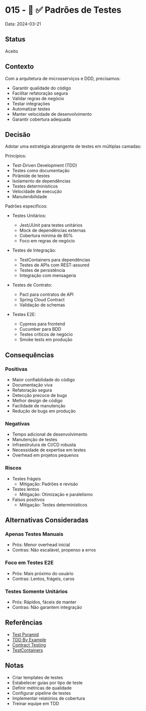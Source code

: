 # 015 - 🧪 ✅ Padrões de Testes

Data: 2024-03-21

## Status

Aceito

## Contexto

Com a arquitetura de microsserviços e DDD, precisamos:
- Garantir qualidade do código
- Facilitar refatoração segura
- Validar regras de negócio
- Testar integrações
- Automatizar testes
- Manter velocidade de desenvolvimento
- Garantir cobertura adequada

## Decisão

Adotar uma estratégia abrangente de testes em múltiplas camadas:

Princípios:
- Test-Driven Development (TDD)
- Testes como documentação
- Pirâmide de testes
- Isolamento de dependências
- Testes determinísticos
- Velocidade de execução
- Manutenibilidade

Padrões específicos:
- Testes Unitários:
  - Jest/JUnit para testes unitários
  - Mock de dependências externas
  - Cobertura mínima de 80%
  - Foco em regras de negócio

- Testes de Integração:
  - TestContainers para dependências
  - Testes de APIs com REST-assured
  - Testes de persistência
  - Integração com mensageria

- Testes de Contrato:
  - Pact para contratos de API
  - Spring Cloud Contract
  - Validação de schemas

- Testes E2E:
  - Cypress para frontend
  - Cucumber para BDD
  - Testes críticos de negócio
  - Smoke tests em produção

## Consequências

### Positivas

- Maior confiabilidade do código
- Documentação viva
- Refatoração segura
- Detecção precoce de bugs
- Melhor design de código
- Facilidade de manutenção
- Redução de bugs em produção

### Negativas

- Tempo adicional de desenvolvimento
- Manutenção de testes
- Infraestrutura de CI/CD robusta
- Necessidade de expertise em testes
- Overhead em projetos pequenos

### Riscos

- Testes frágeis
  - Mitigação: Padrões e revisão
- Testes lentos
  - Mitigação: Otimização e paralelismo
- Falsos positivos
  - Mitigação: Testes determinísticos

## Alternativas Consideradas

### Apenas Testes Manuais
- Prós: Menor overhead inicial
- Contras: Não escalável, propenso a erros

### Foco em Testes E2E
- Prós: Mais próximo do usuário
- Contras: Lentos, frágeis, caros

### Testes Somente Unitários
- Prós: Rápidos, fáceis de manter
- Contras: Não garantem integração

## Referências

- [Test Pyramid](https://martinfowler.com/articles/practical-test-pyramid.html)
- [TDD By Example](https://www.amazon.com/Test-Driven-Development-Kent-Beck/dp/0321146530)
- [Contract Testing](https://pact.io/)
- [TestContainers](https://www.testcontainers.org/)

## Notas

- Criar templates de testes
- Estabelecer guias por tipo de teste
- Definir métricas de qualidade
- Configurar pipeline de testes
- Implementar relatórios de cobertura
- Treinar equipe em TDD 